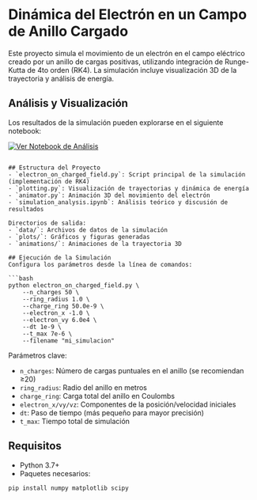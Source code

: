 # Dinámica del Electrón en un Campo de Anillo Cargado

Este proyecto simula el movimiento de un electrón en el campo eléctrico creado por un anillo de cargas positivas, utilizando integración de Runge-Kutta de 4to orden (RK4). La simulación incluye visualización 3D de la trayectoria y análisis de energía.

## Análisis y Visualización

Los resultados de la simulación pueden explorarse en el siguiente notebook:

[![Ver Notebook de Análisis](https://raw.githubusercontent.com/jupyter/design/master/logos/Badges/nbviewer_badge.svg)](https://nbviewer.org/github/isaultirado77/particle_on_charged_field/blob/main/simulation_analysis.ipynb)
```

## Estructura del Proyecto
- `electron_on_charged_field.py`: Script principal de la simulación (implementación de RK4)
- `plotting.py`: Visualización de trayectorias y dinámica de energía
- `animator.py`: Animación 3D del movimiento del electrón
- `simulation_analysis.ipynb`: Análisis teórico y discusión de resultados

Directorios de salida:
- `data/`: Archivos de datos de la simulación
- `plots/`: Gráficos y figuras generadas
- `animations/`: Animaciones de la trayectoria 3D

## Ejecución de la Simulación
Configura los parámetros desde la línea de comandos:

```bash
python electron_on_charged_field.py \
    --n_charges 50 \
    --ring_radius 1.0 \
    --charge_ring 50.0e-9 \
    --electron_x -1.0 \
    --electron_vy 6.0e4 \
    --dt 1e-9 \
    --t_max 7e-6 \
    --filename "mi_simulacion"
```

Parámetros clave:
- `n_charges`: Número de cargas puntuales en el anillo (se recomiendan ≥20)
- `ring_radius`: Radio del anillo en metros
- `charge_ring`: Carga total del anillo en Coulombs
- `electron_x/vy/vz`: Componentes de la posición/velocidad iniciales
- `dt`: Paso de tiempo (más pequeño para mayor precisión)
- `t_max`: Tiempo total de simulación

## Requisitos
- Python 3.7+
- Paquetes necesarios:
```bash
pip install numpy matplotlib scipy
```